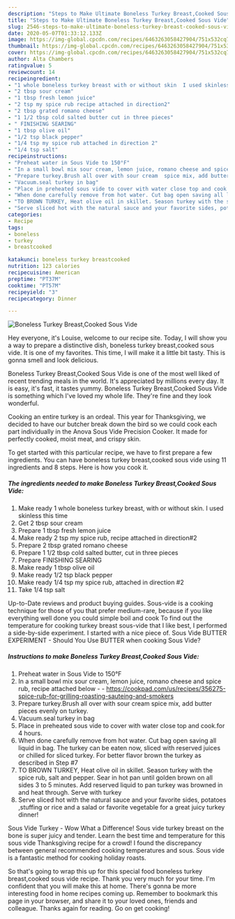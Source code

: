 ```yaml
---
description: "Steps to Make Ultimate Boneless Turkey Breast,Cooked Sous Vide"
title: "Steps to Make Ultimate Boneless Turkey Breast,Cooked Sous Vide"
slug: 2546-steps-to-make-ultimate-boneless-turkey-breast-cooked-sous-vide
date: 2020-05-07T01:33:12.133Z
image: https://img-global.cpcdn.com/recipes/6463263058427904/751x532cq70/boneless-turkey-breastcooked-sous-vide-recipe-main-photo.jpg
thumbnail: https://img-global.cpcdn.com/recipes/6463263058427904/751x532cq70/boneless-turkey-breastcooked-sous-vide-recipe-main-photo.jpg
cover: https://img-global.cpcdn.com/recipes/6463263058427904/751x532cq70/boneless-turkey-breastcooked-sous-vide-recipe-main-photo.jpg
author: Alta Chambers
ratingvalue: 5
reviewcount: 14
recipeingredient:
- "1 whole boneless turkey breast with or without skin  I used skinless this time"
- "2 tbsp sour cream"
- "1 tbsp fresh lemon juice"
- "2 tsp my spice rub recipe attached in direction2"
- "2 tbsp grated romano cheese"
- "1 1/2 tbsp cold salted butter cut in three pieces"
- " FINISHING SEARING"
- "1 tbsp olive oil"
- "1/2 tsp black pepper"
- "1/4 tsp my spice rub attached in direction 2"
- "1/4 tsp salt"
recipeinstructions:
- "Preheat water in Sous Vide to 150°F"
- "In a small bowl mix sour cream, lemon juice, romano cheese and spice rub, recipe attached below  https://cookpad.com/us/recipes/356275-spice-rub-for-grilling-roasting-sauteing-and-smokers"
- "Prepare turkey.Brush all over with sour cream  spice mix, add butter pieces evenly on turkey."
- "Vacuum.seal turkey in bag"
- "Place in preheated sous vide to cover with water close top and cook.for 4 hours."
- "When done carefully remove from hot water. Cut bag open saving all liquid in bag. The turkey can be eaten now, sliced with reserved juices or chilled for sliced turkey. For better flavor brown the turkey  as described in  Step #7"
- "TO BROWN TURKEY, Heat olive oil in skillet. Season turkey with the spice rub, salt and pepper. Sear in hot pan until golden brown on all sides 3 to 5 minutes. Add reserved liquid to pan turkey was browned in and heat through. Serve with turkey"
- "Serve sliced hot with the natural sauce and your favorite sides, potatoes ,stuffing or rice and a salad or favorite vegetable for a great juicy turkey dinner!"
categories:
- Recipe
tags:
- boneless
- turkey
- breastcooked

katakunci: boneless turkey breastcooked 
nutrition: 123 calories
recipecuisine: American
preptime: "PT37M"
cooktime: "PT57M"
recipeyield: "3"
recipecategory: Dinner

---
```



![Boneless Turkey Breast,Cooked Sous Vide](https://img-global.cpcdn.com/recipes/6463263058427904/751x532cq70/boneless-turkey-breastcooked-sous-vide-recipe-main-photo.jpg)

Hey everyone, it's Louise, welcome to our recipe site. Today, I will show you a way to prepare a distinctive dish, boneless turkey breast,cooked sous vide. It is one of my favorites. This time, I will make it a little bit tasty. This is gonna smell and look delicious.

Boneless Turkey Breast,Cooked Sous Vide is one of the most well liked of recent trending meals in the world. It's appreciated by millions every day. It is easy, it's fast, it tastes yummy. Boneless Turkey Breast,Cooked Sous Vide is something which I've loved my whole life. They're fine and they look wonderful.

Cooking an entire turkey is an ordeal. This year for Thanksgiving, we decided to have our butcher break down the bird so we could cook each part individually in the Anova Sous Vide Precision Cooker. It made for perfectly cooked, moist meat, and crispy skin.


To get started with this particular recipe, we have to first prepare a few ingredients. You can have boneless turkey breast,cooked sous vide using 11 ingredients and 8 steps. Here is how you cook it.

<!--inarticleads1-->

##### The ingredients needed to make Boneless Turkey Breast,Cooked Sous Vide:

1. Make ready 1 whole boneless turkey breast, with or without skin.  I used skinless this time
1. Get 2 tbsp sour cream
1. Prepare 1 tbsp fresh lemon juice
1. Make ready 2 tsp my spice rub, recipe attached in direction#2
1. Prepare 2 tbsp grated romano cheese
1. Prepare 1 1/2 tbsp cold salted butter, cut in three pieces
1. Prepare  FINISHING SEARING
1. Make ready 1 tbsp olive oil
1. Make ready 1/2 tsp black pepper
1. Make ready 1/4 tsp my spice rub, attached in direction #2
1. Take 1/4 tsp salt


Up-to-Date reviews and product buying guides. Sous-vide is a cooking technique for those of you that prefer medium-rare, because if you like everything well done you could simple boil and cook To find out the temperature for cooking turkey breast sous-vide that I like best, I performed a side-by-side experiment. I started with a nice piece of. Sous Vide BUTTER EXPERIMENT - Should You Use BUTTER when cooking Sous Vide? 

<!--inarticleads2-->

##### Instructions to make Boneless Turkey Breast,Cooked Sous Vide:

1. Preheat water in Sous Vide to 150°F
1. In a small bowl mix sour cream, lemon juice, romano cheese and spice rub, recipe attached below -  - https://cookpad.com/us/recipes/356275-spice-rub-for-grilling-roasting-sauteing-and-smokers
1. Prepare turkey.Brush all over with sour cream  spice mix, add butter pieces evenly on turkey.
1. Vacuum.seal turkey in bag
1. Place in preheated sous vide to cover with water close top and cook.for 4 hours.
1. When done carefully remove from hot water. Cut bag open saving all liquid in bag. The turkey can be eaten now, sliced with reserved juices or chilled for sliced turkey. For better flavor brown the turkey  as described in  Step #7
1. TO BROWN TURKEY, Heat olive oil in skillet. Season turkey with the spice rub, salt and pepper. Sear in hot pan until golden brown on all sides 3 to 5 minutes. Add reserved liquid to pan turkey was browned in and heat through. Serve with turkey
1. Serve sliced hot with the natural sauce and your favorite sides, potatoes ,stuffing or rice and a salad or favorite vegetable for a great juicy turkey dinner!


Sous Vide Turkey - Wow What a Difference! Sous vide turkey breast on the bone is super juicy and tender. Learn the best time and temperature for this sous vide Thanksgiving recipe for a crowd! I found the discrepancy between general recommended cooking temperatures and sous. Sous vide is a fantastic method for cooking holiday roasts. 

So that's going to wrap this up for this special food boneless turkey breast,cooked sous vide recipe. Thank you very much for your time. I'm confident that you will make this at home. There's gonna be more interesting food in home recipes coming up. Remember to bookmark this page in your browser, and share it to your loved ones, friends and colleague. Thanks again for reading. Go on get cooking!
